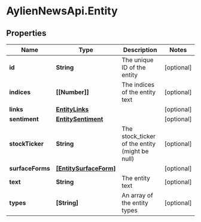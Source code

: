 # AylienNewsApi.Entity

## Properties

Name | Type | Description | Notes
------------ | ------------- | ------------- | -------------
**id** | **String** | The unique ID of the entity | [optional] 
**indices** | **[[Number]]** | The indices of the entity text | [optional] 
**links** | [**EntityLinks**](EntityLinks.md) |  | [optional] 
**sentiment** | [**EntitySentiment**](EntitySentiment.md) |  | [optional] 
**stockTicker** | **String** | The stock_ticker of the entity (might be null) | [optional] 
**surfaceForms** | [**[EntitySurfaceForm]**](EntitySurfaceForm.md) |  | [optional] 
**text** | **String** | The entity text | [optional] 
**types** | **[String]** | An array of the entity types | [optional] 


